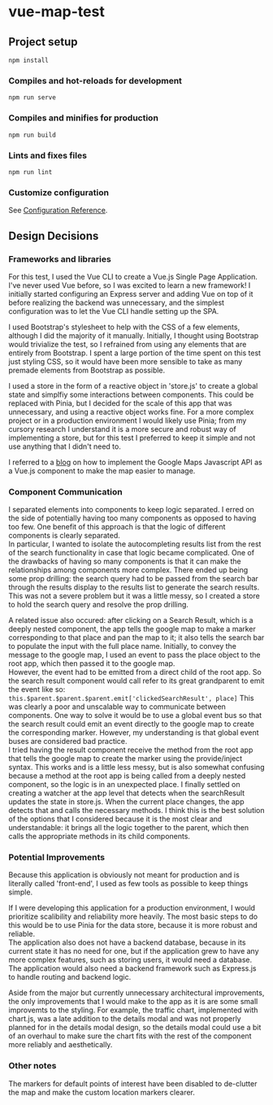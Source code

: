 # vue-map-test

## Project setup
```
npm install
```

### Compiles and hot-reloads for development
```
npm run serve
```

### Compiles and minifies for production
```
npm run build
```

### Lints and fixes files
```
npm run lint
```

### Customize configuration
See [Configuration Reference](https://cli.vuejs.org/config/).

## Design Decisions

### Frameworks and libraries

For this test, I used the Vue CLI to create a Vue.js Single Page Application.  
I've never used Vue before, so I was excited to learn a new framework!
I initially started configuring an Express server and adding Vue on top of it
before realizing the backend was unnecessary, and the simplest configuration was to 
let the Vue CLI handle setting up the SPA.

I used Bootstrap's stylesheet to help with the CSS of a few elements, although I did the majority of it manually.
Initially, I thought using Bootstrap would trivialize the test, 
so I refrained from using any elements that are entirely from Bootstrap.
I spent a large portion of the time spent on this test just styling CSS, 
so it would have been more sensible to take as many premade elements from Bootstrap as possible.

I used a store in the form of a reactive object in 'store.js' to create a global state and simplfiy some interactions between components. 
This could be replaced with Pinia, but I decided for the scale of this app that was unnecessary, and using a reactive object works fine.
For a more complex project or in a production environment I would likely use Pinia; 
from my cursory research I understand it is a more secure and robust way of implementing a store, but
for this test I preferred to keep it simple and not use anything that I didn't need to.

I referred to a [blog](https://markus.oberlehner.net/blog/using-the-google-maps-api-with-vue/) on how to implement
the Google Maps Javascript API as a Vue.js component to make the map easier to manage.

### Component Communication

I separated elements into components to keep logic separated. I erred on the side of potentially having too many components
as opposed to having too few.  One benefit of this approach is that the logic of different components is clearly separated.  
In particular, I wanted to isolate the autocompleting results list from the rest of the search functionality in case that logic became complicated.
One of the drawbacks of having so many components is that it can make the relationships among components more complex.
There ended up being some prop drilling: the search query had to be passed from the search bar through the results display to the results list to generate the search results.
This was not a severe problem but it was a little messy, so I created a store to hold the search query and resolve the prop drilling.

A related issue also occured: after clicking on a Search Result, which is a deeply nested component, the app tells the google map to make a marker corresponding to that place and pan the map to it; 
it also tells the search bar to populate the input with the full place name.
Initially, to convey the message to the google map, I used an event to pass the place object to the root app, which then passed it to the google map.  
However, the event had to be emitted from a direct child of the root app.  So the search result component would call refer to its great grandparent to emit the event like so:
`this.$parent.$parent.$parent.emit['clickedSearchResult', place]`
This was clearly a poor and unscalable way to communicate between components.
One way to solve it would be to use a global event bus so that the search result could emit an event directly to the google map to create the corresponding marker.
However, my understanding is that global event buses are considered bad practice.  
I tried having the result component receive the method from the root app that tells the google map to create the marker using the provide/inject syntax.  This works and is a little less messy,
but is also somewhat confusing because a method at the root app is being called from a deeply nested component, so the logic is in an unexpected place.
I finally settled on creating a watcher at the app level that detects when the searchResult updates the state in store.js.  When the current place changes, the app detects that and calls the necessary methods.
I think this is the best solution of the options that I considered because it is the most clear and understandable: it brings all the logic together to the parent, which then calls the appropriate methods in its child components.  

### Potential Improvements

Because this application is obviously not meant for production and is literally called 'front-end', I used as few tools as possible to keep things simple.

If I were developing this application for a production environment, I would prioritize scalibility and reliability more heavily.
The most basic steps to do this would be to use Pinia for the data store, because it is more robust and reliable.  
The application also does not have a backend database, because in its current state it has no need for one, 
but if the application grew to have any more complex features, such as storing users, it would need a database.
The application would also need a backend framework such as Express.js to handle routing and backend logic.

Aside from the major but currently unnecessary architectural improvements, the only improvements that I would make to the app as it is
are some small improvemts to the styling.  For example, the traffic chart, implemented with chart.js, was a late addition to the details modal
and was not properly planned for in the details modal design, so the details modal could use a bit of an overhaul to make sure the chart 
fits with the rest of the component more reliably and aesthetically.

### Other notes

The markers for default points of interest have been disabled to de-clutter the map and make the custom location markers clearer.